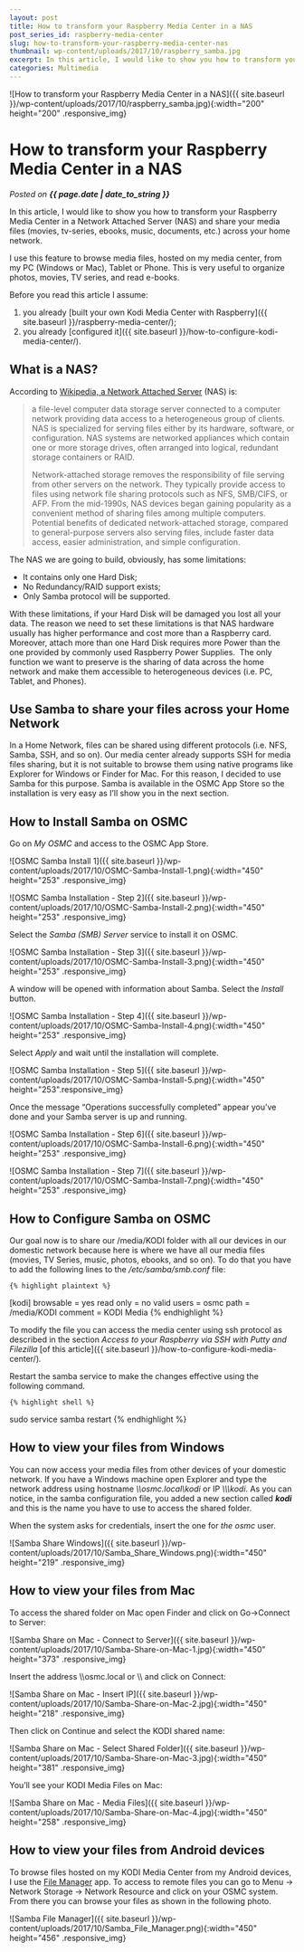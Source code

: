 ```yaml
---
layout: post
title: How to transform your Raspberry Media Center in a NAS
post_series_id: raspberry-media-center
slug: how-to-transform-your-raspberry-media-center-nas
thumbnail: wp-content/uploads/2017/10/raspberry_samba.jpg
excerpt: In this article, I would like to show you how to transform your Raspberry Media Center in a Network Attached Server (NAS) and share your media files
categories: Multimedia
---
```


![How to transform your Raspberry Media Center in a NAS]({{ site.baseurl }}/wp-content/uploads/2017/10/raspberry_samba.jpg){:width="200" height="200" .responsive_img}

# How to transform your Raspberry Media Center in a NAS
_Posted on **{{ page.date | date_to_string }}**_

In this article, I would like to show you how to transform your Raspberry Media Center in a Network Attached Server (NAS) and share your media files (movies, tv-series, ebooks, music, documents, etc.) across your home network.

I use this feature to browse media files, hosted on my media center, from my PC (Windows or Mac), Tablet or Phone. This is very useful to organize photos, movies, TV series, and read e-books.

Before you read this article I assume:

1. you already [built your own Kodi Media Center with Raspberry]({{ site.baseurl }}/raspberry-media-center/);
2. you already [configured it]({{ site.baseurl }}/how-to-configure-kodi-media-center/).

## What is a NAS?

According to [Wikipedia, a Network Attached Server](https://en.wikipedia.org/wiki/Network-attached_storage) (NAS) is:

> a file-level computer data storage server connected to a computer network providing data access to a heterogeneous group of clients. NAS is specialized for serving files either by its hardware, software, or configuration. NAS systems are networked appliances which contain one or more storage drives, often arranged into logical, redundant storage containers or RAID.
> 
> Network-attached storage removes the responsibility of file serving from other servers on the network. They typically provide access to files using network file sharing protocols such as NFS, SMB/CIFS, or AFP. From the mid-1990s, NAS devices began gaining popularity as a convenient method of sharing files among multiple computers. Potential benefits of dedicated network-attached storage, compared to general-purpose servers also serving files, include faster data access, easier administration, and simple configuration.

The NAS we are going to build, obviously, has some limitations:

- It contains only one Hard Disk;
- No Redundancy/RAID support exists;
- Only Samba protocol will be supported.

With these limitations, if your Hard Disk will be damaged you lost all your data. The reason we need to set these limitations is that NAS hardware usually has higher performance and cost more than a Raspberry card. Moreover, attach more than one Hard Disk requires more Power than the one provided by commonly used Raspberry Power Supplies.  The only function we want to preserve is the sharing of data across the home network and make them accessible to heterogeneous devices (i.e. PC, Tablet, and Phones).

## Use Samba to share your files across your Home Network

In a Home Network, files can be shared using different protocols (i.e. NFS, Samba, SSH, and so on). Our media center already supports SSH for media files sharing, but it is not suitable to browse them using native programs like Explorer for Windows or Finder for Mac. For this reason, I decided to use Samba for this purpose. Samba is available in the OSMC App Store so the installation is very easy as I’ll show you in the next section.

## How to Install Samba on OSMC

Go on _My OSMC_ and access to the OSMC App Store.

![OSMC Samba Install 1]({{ site.baseurl }}/wp-content/uploads/2017/10/OSMC-Samba-Install-1.png){:width="450" height="253" .responsive_img}

![OSMC Samba Installation - Step 2]({{ site.baseurl }}/wp-content/uploads/2017/10/OSMC-Samba-Install-2.png){:width="450" height="253" .responsive_img}

Select the _Samba (SMB) Server_ service to install it on OSMC.

![OSMC Samba Installation - Step 3]({{ site.baseurl }}/wp-content/uploads/2017/10/OSMC-Samba-Install-3.png){:width="450" height="253" .responsive_img}

A window will be opened with information about Samba. Select the _Install_ button.

![OSMC Samba Installation - Step 4]({{ site.baseurl }}/wp-content/uploads/2017/10/OSMC-Samba-Install-4.png){:width="450" height="253" .responsive_img}

Select _Apply_ and wait until the installation will complete.

![OSMC Samba Installation - Step 5]({{ site.baseurl }}/wp-content/uploads/2017/10/OSMC-Samba-Install-5.png){:width="450" height="253".responsive_img}

Once the message “Operations successfully completed” appear you’ve done and your Samba server is up and running.

![OSMC Samba Installation - Step 6]({{ site.baseurl }}/wp-content/uploads/2017/10/OSMC-Samba-Install-6.png){:width="450" height="253" .responsive_img}

![OSMC Samba Installation - Step 7]({{ site.baseurl }}/wp-content/uploads/2017/10/OSMC-Samba-Install-7.png){:width="450" height="253" .responsive_img}

## How to Configure Samba on OSMC

Our goal now is to share our /media/KODI folder with all our devices in our domestic network because here is where we have all our media files (movies, TV Series, music, photos, ebooks, and so on). To do that you have to add the following lines to the _/etc/samba/smb.conf_ file:

    {% highlight plaintext %}
[kodi]
browsable = yes
read only = no
valid users = osmc
path = /media/KODI
comment = KODI Media
    {% endhighlight %}

To modify the file you can access the media center using ssh protocol as described in the section _Access to your Raspberry via SSH with Putty and Filezilla_ [of this article]({{ site.baseurl }}/how-to-configure-kodi-media-center/)_._

Restart the samba service to make the changes effective using the following command.

    {% highlight shell %}
sudo service samba restart
    {% endhighlight %}

## How to view your files from Windows

You can now access your media files from other devices of your domestic network. If you have a Windows machine open Explorer and type the network address using hostname _\\\\osmc.local\\kodi_ or IP _\\\\<your ip>\\kodi_. As you can notice, in the samba configuration file, you added a new section called **_kodi_** and this is the name you have to use to access the shared folder.

When the system asks for credentials, insert the one for _the osmc_ user.

![Samba Share Windows]({{ site.baseurl }}/wp-content/uploads/2017/10/Samba_Share_Windows.png){:width="450" height="219" .responsive_img}

## How to view your files from Mac

To access the shared folder on Mac open Finder and click on Go->Connect to Server:

![Samba Share on Mac - Connect to Server]({{ site.baseurl }}/wp-content/uploads/2017/10/Samba-Share-on-Mac-1.jpg){:width="450" height="373" .responsive_img}

Insert the address \\\\osmc.local or \\\\<your IP number> and click on Connect:

![Samba Share on Mac - Insert IP]({{ site.baseurl }}/wp-content/uploads/2017/10/Samba-Share-on-Mac-2.jpg){:width="450" height="218" .responsive_img}

Then click on Continue and select the KODI shared name:

![Samba Share on Mac - Select Shared Folder]({{ site.baseurl }}/wp-content/uploads/2017/10/Samba-Share-on-Mac-3.jpg){:width="450" height="381" .responsive_img}

You’ll see your KODI Media Files on Mac:

![Samba Share on Mac - Media Files]({{ site.baseurl }}/wp-content/uploads/2017/10/Samba-Share-on-Mac-4.jpg){:width="450" height="258" .responsive_img}

## How to view your files from Android devices

To browse files hosted on my KODI Media Center from my Android devices, I use the [File Manager](https://play.google.com/store/apps/details?id=com.asus.filemanager&hl=it) app. To access to remote files you can go to Menu -> Network Storage -> Network Resource and click on your OSMC system. From there you can browse your files as shown in the following photo.

![Samba File Manager]({{ site.baseurl }}/wp-content/uploads/2017/10/Samba_File_Manager.png){:width="450" height="456" .responsive_img}
